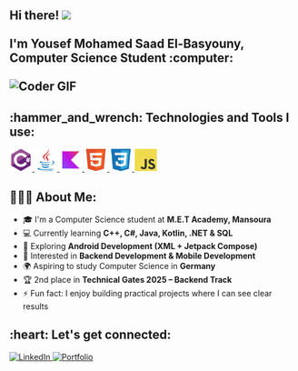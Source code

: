 <h2 align="left">
 <abc>
  <br>Hi there! <img src="https://user-images.githubusercontent.com/42378118/110234147-e3259600-7f4e-11eb-95be-0c4047144dea.gif" width="30"><br>
  <br> I'm Yousef Mohamed Saad El-Basyouny, Computer Science Student :computer:<br>
  <br>
    <img src="https://media.giphy.com/media/SWoSkN6DxTszqIKEqv/giphy.gif" alt="Coder GIF" width="500">
 </abc>
</h2> 

<h2 align="left">:hammer_and_wrench: Technologies and Tools I use:</h2>
<p align="left">
    <!-- Programming Languages -->
    <a href="https://learn.microsoft.com/en-us/dotnet/csharp/" target="_blank"> 
      <img src="https://raw.githubusercontent.com/devicons/devicon/master/icons/csharp/csharp-original.svg" alt="csharp" width="40" height="40"/> 
    </a>
    <a href="https://www.java.com/" target="_blank"> 
      <img src="https://raw.githubusercontent.com/devicons/devicon/master/icons/java/java-original.svg" alt="java" width="40" height="40"/> 
    </a>
    <a href="https://kotlinlang.org/" target="_blank"> 
      <img src="https://raw.githubusercontent.com/devicons/devicon/master/icons/kotlin/kotlin-original.svg" alt="kotlin" width="40" height="40"/> 
    </a>
    <a href="https://www.w3.org/html/" target="_blank"> 
      <img src="https://raw.githubusercontent.com/devicons/devicon/master/icons/html5/html5-original.svg" alt="html5" width="40" height="40"/> 
    </a>
    <a href="https://www.w3schools.com/css/" target="_blank"> 
      <img src="https://raw.githubusercontent.com/devicons/devicon/master/icons/css3/css3-original.svg" alt="css3" width="40" height="40"/> 
    </a>
    <a href="https://developer.mozilla.org/en-US/docs/Web/JavaScript" target="_blank"> 
      <img src="https://raw.githubusercontent.com/devicons/devicon/master/icons/javascript/javascript-original.svg" alt="javascript" width="40" height="40"/> 
    </a>

</p>

<h2 align="left">👨🏻‍💻 About Me:</h2>

- 🎓 I'm a Computer Science student at **M.E.T Academy, Mansoura**  
- 💻 Currently learning **C++, C#, Java, Kotlin, .NET & SQL**  
- 📱 Exploring **Android Development (XML + Jetpack Compose)**  
- 🚀 Interested in **Backend Development & Mobile Development**  
- 🌍 Aspiring to study Computer Science in **Germany**  
- 🏆 2nd place in **Technical Gates 2025 – Backend Track**  
- ⚡ Fun fact: I enjoy building practical projects where I can see clear results  

<h2 align="left">:heart: Let's get connected:</h2>
<p align="left">
  <a href="https://www.linkedin.com/in/yousef-el-basuony" target="_blank">
    <img src="https://raw.githubusercontent.com/rahuldkjain/github-profile-readme-generator/master/src/images/icons/Social/linked-in-alt.svg" width="28" height="28" alt="LinkedIn"/>
  </a>
  <a href="https://yousefel-basuony.github.io/Portfolio_YousefElbasuony/" target="_blank">
    <img src="https://cdn-icons-png.flaticon.com/512/3135/3135715.png" width="28" height="28" alt="Portfolio"/>
  </a>
</p>
